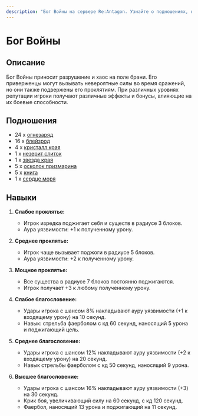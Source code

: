 ```yaml
---
description: "Бог Войны на сервере Re:Antagon. Узнайте о подношениях, навыках и благословениях бога войны, влияющих на боевые способности игроков."
---
```


# Бог Войны

## Описание
Бог Войны приносит разрушение и хаос на поле брани. Его приверженцы могут вызывать невероятные силы во время сражений, но они также подвержены его проклятиям. При различных уровнях репутации игроки получают различные эффекты и бонусы, влияющие на их боевые способности.

## Подношения
  - 24 x [огнезаряд]()
  - 16 x [блейзрод]()
  - 4 x [кристалл края]()
  - 1 x [незерит слиток]()
  - 1 x [звезда края]()
  - 5 x [осколок призмарина]()
  - 5 x [книга]()
  - 1 x [сердце моря]()

## Навыки

1. **Слабое проклятье:**
   - Игрок изредка поджигает себя и существ в радиусе 3 блоков.
   - Аура уязвимости: +1 к полученному урону.

2. **Среднее проклятье:**
   - Игрок чаще вызывает поджоги в радиусе 5 блоков.
   - Аура уязвимости: +2 к полученному урону.

3. **Мощное проклятье:**
   - Все существа в радиусе 7 блоков постоянно поджигаются.
   - Игрок получает +3 к любому полученному урону.

4. **Слабое благословение:**
   - Удары игрока с шансом 8% накладывают ауру уязвимости (+1 к входящему урону) на 10 секунд.
   - Навык: стрельба фаерболом с кд 60 секунд, наносящий 5 урона и поджигающий цель.

5. **Среднее благословение:**
   - Удары игрока с шансом 12% накладывают ауру уязвимости (+2 к входящему урону) на 20 секунд.
   - Навык стрельбы фаерболом с кд 50 секунд, наносящий 9 урона.

6. **Высшее благословение:**
   - Удары игрока с шансом 16% накладывают ауру уязвимости (+3) на 30 секунд.
   - Крик боя, увеличивающий силу на 60 секунд, с кд 120 секунд.
   - Фаербол, наносящий 13 урона и поджигающий на 11 секунд.
